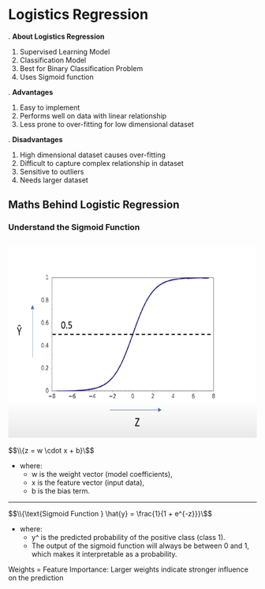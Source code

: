 # Logistics Regression

. **About Logistics Regression**

1. Supervised Learning Model
2. Classification Model
3. Best for Binary Classification Problem
4. Uses Sigmoid function

. **Advantages**

1. Easy to implement
2. Performs well on data with linear relationship
3. Less prone to over-fitting for low dimensional dataset

. **Disadvantages**

1. High dimensional dataset causes over-fitting
2. Difficult to capture complex relationship in dataset
3. Sensitive to outliers
4. Needs larger dataset

## Maths Behind Logistic Regression

### Understand the Sigmoid Function

<img src="../../../assets/sigmoid-function.png" width="600x" height="400px" />

$$\\{z = w \cdot x + b}\$$

- where:
  - w is the weight vector (model coefficients),
  - x is the feature vector (input data),
  - b is the bias term.

<hr>

$$\\{\text{Sigmoid Function } \hat{y} = \frac{1}{1 + e^{-z}}}\$$

- where:
  - y^ is the predicted probability of the positive class (class 1).
  - The output of the sigmoid function will always be between 0 and 1, which makes it interpretable as a probability.

Weights = Feature Importance: Larger weights indicate stronger influence on the prediction
